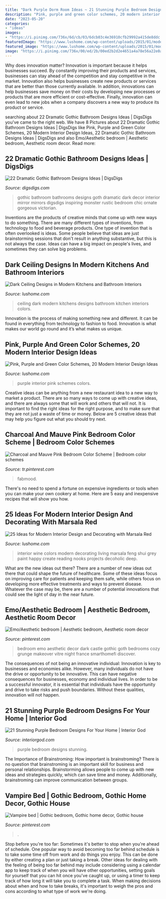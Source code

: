 ```yaml
---
title: "Dark Purple Dorm Room Ideas ~ 21 Stunning Purple Bedroom Designs For Your Home"
description: "Pink, purple and green color schemes, 20 modern interior design ideas"
date: "2023-05-20"
categories:
- "ideas"
images:
- "https://i.pinimg.com/736x/6d/cb/03/6dcb03c4e36910cfb29992a415de8ddc.jpg"
featuredImage: "https://www.lushome.com/wp-content/uploads/2015/01/modern-interior-design-decorating-ideas-red-wine-room-colors-22.jpg"
featured_image: "https://www.lushome.com/wp-content/uploads/2015/01/modern-interior-design-decorating-ideas-red-wine-room-colors-22.jpg"
image: "https://i.pinimg.com/736x/00/ed/2b/00ed2b2d2e4651a4a78e56a22e0a6c1d--goth-bedroom-master-bedroom.jpg"
---
```



Why does innovation matter?
Innovation is important because it helps businesses succeed. By constantly improving their products and services, businesses can stay ahead of the competition and stay competitive in the market. Innovation also helps businesses create new products or services that are better than those currently available. In addition, innovations can help businesses save money on their costs by developing new processes or products that are more efficient or cost-effective. Finally, innovation can even lead to new jobs when a company discovers a new way to produce its product or service.

	

		
searching about 22 Dramatic Gothic Bathroom Designs Ideas | DigsDigs you've came to the right web. We have 8 Pictures about 22 Dramatic Gothic Bathroom Designs Ideas | DigsDigs like Pink, Purple and Green Color Schemes, 20 Modern Interior Design Ideas, 22 Dramatic Gothic Bathroom Designs Ideas | DigsDigs and also Emo/Aesthetic bedroom | Aesthetic bedroom, Aesthetic room decor. Read more:
		
    
## 22 Dramatic Gothic Bathroom Designs Ideas | DigsDigs

<img loading=lazy src="http://www.digsdigs.com/photos/dramatic-gothic-bathroom-design-ideas-1.jpg" onerror="this.onerror=null;this.src='https://tse2.mm.bing.net/th?id=OIP.SUz_5tLF2N10iL9ddWs_sAHaLH&amp;pid=15.1';" alt="22 Dramatic Gothic Bathroom Designs Ideas | DigsDigs">

_Source: digsdigs.com_

>gothic bathroom bathrooms designs goth dramatic dark decor interior mirror mirrors digsdigs inspiring monster rustic bedroom chic ornate gorgeous victorian. 

	

Inventions are the products of creative minds that come up with new ways to do something. There are many different types of inventions, from technology to food and beverage products. One type of invention that is often overlooked is ideas. Some people believe that ideas are just brainstorming sessions that don't result in anything substantive, but this is not always the case. Ideas can have a big impact on people's lives, and sometimes they can solve big problems.

    
## Dark Ceiling Designs In Modern Kitchens And Bathroom Interiors

<img loading=lazy src="https://www.lushome.com/wp-content/uploads/2019/06/dark-ceiling-designs-modern-kitchen-7-1.jpg" onerror="this.onerror=null;this.src='https://tse2.mm.bing.net/th?id=OIP.4xgGSQd4pgqnCBFA_G1JEQAAAA&amp;pid=15.1';" alt="Dark Ceiling Designs in Modern Kitchens and Bathroom Interiors">

_Source: lushome.com_

>ceiling dark modern kitchens designs bathroom kitchen interiors colors. 

	

Innovation is the process of making something new and different. It can be found in everything from technology to fashion to food. Innovation is what makes our world go round and it’s what makes us unique.

    
## Pink, Purple And Green Color Schemes, 20 Modern Interior Design Ideas

<img loading=lazy src="https://www.lushome.com/wp-content/uploads/2017/10/green-purple-interior-colors-3.jpg" onerror="this.onerror=null;this.src='https://tse1.mm.bing.net/th?id=OIP.Yw5hr4OIMGctmXIXqnN4cwHaFE&amp;pid=15.1';" alt="Pink, Purple and Green Color Schemes, 20 Modern Interior Design Ideas">

_Source: lushome.com_

>purple interior pink schemes colors. 

	

Creative ideas can be anything from a new restaurant idea to a new way to market a product. There are so many ways to come up with creative ideas, and there are always some that will work and others that will not. It is important to find the right ideas for the right purpose, and to make sure that they are not just a waste of time or money. Below are 5 creative ideas that may help you figure out what you should try next.

    
## Charcoal And Mauve Pink Bedroom Color Scheme | Bedroom Color Schemes

<img loading=lazy src="https://i.pinimg.com/736x/f5/5a/1a/f55a1ae1b05293da1906e0e99cfdb4ca.jpg" onerror="this.onerror=null;this.src='https://tse3.mm.bing.net/th?id=OIP.4wUu2jidMXvIQtUEVg4FDgHaN2&amp;pid=15.1';" alt="Charcoal and Mauve Pink Bedroom Color Scheme | Bedroom color schemes">

_Source: tr.pinterest.com_

>fabmood. 

	

There's no need to spend a fortune on expensive ingredients or tools when you can make your own cookery at home. Here are 5 easy and inexpensive recipes that will show you how.

    
## 25 Ideas For Modern Interior Design And Decorating With Marsala Red

<img loading=lazy src="https://www.lushome.com/wp-content/uploads/2015/01/modern-interior-design-decorating-ideas-red-wine-room-colors-22.jpg" onerror="this.onerror=null;this.src='https://tse4.mm.bing.net/th?id=OIP.VSCJEm-Dgv5FI9eoIm6h-wHaLd&amp;pid=15.1';" alt="25 Ideas for Modern Interior Design and Decorating with Marsala Red">

_Source: lushome.com_

>interior wine colors modern decorating living marsala feng shui grey paint happy create reading nooks projects decoholic deep. 

	

What are the new ideas out there?
There are a number of new ideas out there that could shape the future of healthcare. Some of these ideas focus on improving care for patients and keeping them safe, while others focus on developing more effective treatments and ways to prevent disease. Whatever the case may be, there are a number of potential innovations that could see the light of day in the near future.

    
## Emo/Aesthetic Bedroom | Aesthetic Bedroom, Aesthetic Room Decor

<img loading=lazy src="https://i.pinimg.com/736x/6d/cb/03/6dcb03c4e36910cfb29992a415de8ddc.jpg" onerror="this.onerror=null;this.src='https://tse2.mm.bing.net/th?id=OIP.sCXE1ERIwHICf32VvwnKuQHaJ3&amp;pid=15.1';" alt="Emo/Aesthetic bedroom | Aesthetic bedroom, Aesthetic room decor">

_Source: pinterest.com_

>bedroom emo aesthetic decor dark castle gothic goth bedrooms cozy grunge makeover vitre night france smarthomefi discover. 

	

The consequences of not being an innovative individual:
Innovation is key to businesses and economies alike. However, many individuals do not have the drive or opportunity to be innovative. This can have negative consequences for businesses, economy and individual lives. In order to be a successful innovator, it is essential that individuals have the opportunity and drive to take risks and push boundaries. Without these qualities, innovation will not happen.

    
## 21 Stunning Purple Bedroom Designs For Your Home | Interior God

<img loading=lazy src="http://interiorgod.com/wp-content/uploads/2016/11/Purple-and-black-bedroom.jpg" onerror="this.onerror=null;this.src='https://tse2.mm.bing.net/th?id=OIP.J0ONOiAjTyxrFp5v55zZqAHaJ4&amp;pid=15.1';" alt="21 Stunning Purple Bedroom Designs For Your Home | Interior God">

_Source: interiorgod.com_

>purple bedroom designs stunning. 

	

The Importance of Brainstroming: How important is brainstroming?
There is no question that brainstroming is an important skill for business and personal relationships. Brainstorming allows people to come up with new ideas and strategies quickly, which can save time and money. Additionally, brainstroming can improve communication between groups.

    
## Vampire Bed | Gothic Bedroom, Gothic Home Decor, Gothic House

<img loading=lazy src="https://i.pinimg.com/736x/00/ed/2b/00ed2b2d2e4651a4a78e56a22e0a6c1d--goth-bedroom-master-bedroom.jpg" onerror="this.onerror=null;this.src='https://tse4.mm.bing.net/th?id=OIP.0deW330-9Psx8PDfS8aI8QHaFw&amp;pid=15.1';" alt="Vampire bed | Gothic bedroom, Gothic home decor, Gothic house">

_Source: pinterest.com_

>. 

	

Stop before you're too far: Sometimes it's better to stop when you're ahead of schedule.
One popular way to avoid becoming too far behind schedule is to take some time off from work and do things you enjoy. This can be done by either creating a plan or just taking a break. Other ideas for dealing with the feeling of being too far behind may include considering using a calendar app to keep track of when you will have other opportunities, setting goals for yourself that you can hit once you've caught up, or using a timer to keep track of how long it will take you to complete a task. When making decisions about when and how to take breaks, it's important to weigh the pros and cons according to what type of work we're doing.

